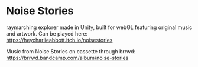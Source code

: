 # Noise Stories
raymarching explorer made in Unity, built for webGL featuring original music and artwork.  Can be played here:  https://heycharlieabbott.itch.io/noisestories

Music from Noise Stories on cassette through brrwd:  https://brrwd.bandcamp.com/album/noise-stories
